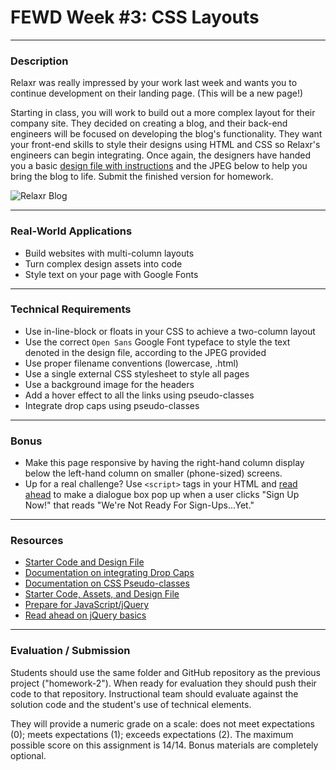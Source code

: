 # FEWD Week #3: CSS Layouts

---

### Description 

Relaxr was really impressed by your work last week and wants you to continue development on their landing page. (This will be a new page!) 

Starting in class, you will work to build out a more complex layout for their company site. They decided on creating a blog, and their back-end engineers will be focused on developing the blog's functionality. They want your front-end skills to style their designs using HTML and CSS so Relaxr's engineers can begin integrating. Once again, the designers have handed you a basic [design file with instructions](design_files/design_file.txt) and the JPEG below to help you bring the blog to life. Submit the finished version for homework.

![Relaxr Blog](design/relaxr_blog.jpg)

---

### Real-World Applications

- Build websites with multi-column layouts
- Turn complex design assets into code
- Style text on your page with Google Fonts

---

### Technical Requirements 

- Use in-line-block or floats in your CSS to achieve a two-column layout
- Use the correct ```Open Sans``` Google Font typeface to style the text denoted in the design file, according to the JPEG provided
- Use proper filename conventions (lowercase, .html)
- Use a single external CSS stylesheet to style all pages
- Use a background image for the headers
- Add a hover effect to all the links using pseudo-classes
- Integrate drop caps using pseudo-classes

---

### Bonus
- Make this page responsive by having the right-hand column display below the left-hand column on smaller (phone-sized) screens.
- Up for a real challenge? Use ```<script>``` tags in your HTML and [read ahead](https://learn.jquery.com/events/event-basics/) to make a dialogue box pop up when a user clicks "Sign Up Now!" that reads "We're Not Ready For Sign-Ups...Yet."

---

### Resources

- [Starter Code and Design File](starter_code/readme)
- [Documentation on integrating Drop Caps](https://css-tricks.com/snippets/css/drop-caps/)
- [Documentation on CSS Pseudo-classes](http://www.w3schools.com/CSS/CSS_pseudo_classes.asp)
- [Starter Code, Assets, and Design File](starter_code/)
- [Prepare for JavaScript/jQuery](https://generalassemb.ly/online/videos/what-can-you-do-with-javascript)
- [Read ahead on jQuery basics](https://learn.jquery.com/events/event-basics/)

---

### Evaluation / Submission

Students should use the same folder and GitHub repository as the previous project ("homework-2"). When ready for evaluation they should push their code to that repository. Instructional team should evaluate against the solution code and the student's use of technical elements. 

They will provide a numeric grade on a scale: does not meet expectations (0); meets expectations (1); exceeds expectations (2). The maximum possible score on this assignment is 14/14.  Bonus materials are completely optional.

